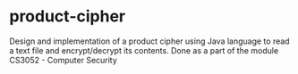 # product-cipher
Design and implementation of a product cipher using Java language to read a text file and encrypt/decrypt its contents.
Done as a part of the module CS3052 - Computer Security
